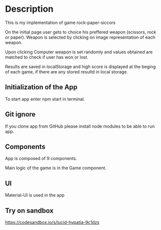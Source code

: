 # Description
This is my implementation of game rock-paper-siccors

On the initial page user gets to choice his preffered weapon (scissors, rock or paper). Weapon is selected by clicking on image representation of each weapon.

Upon clicking Computer weapon is set randomly and values obtained are matched to check if user has won or lost.

Results are saved in localStorage and high score is displayed at the beging of each game, if there are any stored resultd in local storage.

## Initialization of the App
To start app enter npm start in terminal.

## Git ignore
If you clone app from GitHub please install node modules to be able to run app.

## Components
App is composed of 9 components.

Main logic of the game is in the Game component.

## UI
Material-UI is used in the app

## Try on sandbox


<a href="https://codesandbox.io/s/lucid-hypatia-9c1dzs">https://codesandbox.io/s/lucid-hypatia-9c1dzs</a>



